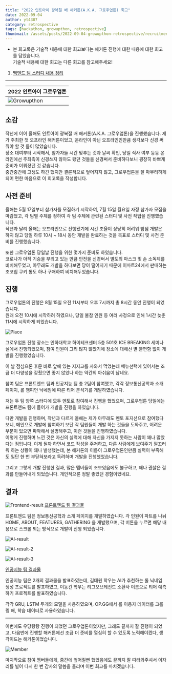 ```yaml
---
title: "2022 인트아이 광복절 배 해커톤(A.K.A. 그로우업톤) 회고"
date: 2022-09-04
author: yt4307
category: retrospective
tags: [hackathon, growupthon, retrospective]
thumbnail: /assets/posts/2022-09-04-growupthon-retrospective/recruitment-poster.png
---
```


* 본 회고록은 기술적 내용에 대한 회고보다는 해커톤 진행에 대한 내용에 대한 회고를 담았습니다.  
기술적 내용에 대한 회고는 다른 회고를 참고해주세요!
1. [백엔드 팀 스터디 내용 정리](https://int-i.github.io/java/2022-09-04/spring-security-login/)
---

| 2022 인트아이 그로우업톤	|
| ----------------------------		|
| ![Growupthon](/assets/posts/2022-09-04-growupthon-retrospective/recruitment-poster.png)	|

## 소감
작년에 이어 올해도 인트아이 광복절 배 해커톤(A.K.A. 그로우업톤)을 진행했습니다. 제가 주최한 첫 오프라인 해커톤이었고, 온라인이 아닌 오프라인인만큼 생각보다 신경 써줘야 할 것 들이 많았습니다.  
장소 대여부터 시작해서, 참가자들 시간 맞추는 것과 날씨 확인, 당일 식사 여부 등등 온라인에선 주최측이 신경쓰지 않아도 됐던 것들을 신경써서 준비하다보니 굉장히 바쁘게 준비가 이뤄졌던 것 같습니다.  
중간중간에 고생도 하긴 했지만 결론적으로 엎어지지 않고, 그로우업톤을 잘 마무리하게 되어 편한 마음으로 이 회고록을 작성합니다.


## 사전 준비
올해는 5월 17일부터 참가자를 모집하기 시작하여, 7월 15일 월요일 자정 참가자 모집을 마감했고,
각 팀별 주제를 정하여 각 팀 주제에 관련된 스터디 및 사전 작업을 진행했습니다.  
작년과 달리 올해는 오프라인으로 진행됐기에 시간 조율이 상당히 어려워 밤샘 개발은 하지 않고 당일 하루 10시 ~ 18시 동안 개발을 완료하는 것을 목표로 스터디 및 사전 준비를 진행했습니다.

또한 그로우업톤 당일날 진행을 위한 몇가지 준비도 하였습니다.  
코로나가 아직 기승을 부리고 있는 만큼 안전을 신경써서 별도의 마스크 및 손 소독제를 비치해두었고, 아무래도 개발을 하다보면 당이 떨어지기 때문에 이마트24에서 판매하는 초코칩 쿠키 통도 하나 구매하여 비치해두었습니다.


## 진행
그로우업톤의 진행은 8월 15일 오전 11시부터 오후 7시까지 총 8시간 동안 진행이 되었습니다.  
원래 오전 10시에 시작하려 하였으나, 당일 불참 인원 등 여러 사정으로 인해 1시간 늦춘 11시에 시작하게 되었습니다.

![Place](/assets/posts/2022-09-04-growupthon-retrospective/place.jpg)

그로우업톤 진행 장소는 인하대학교 하이테크센터 5층 501호 ICE BREAKING 세미나실에서 진행되었으며, 참여 인원이 그리 많지 않았기에 장소에 대해선 별 불편함 없이 개발을 진행했었습니다.

이 날 점심으론 후문 바로 앞에 있는 지지고를 사와서 먹었는데 메뉴선택에 있어서는 조금 더 다양성을 갖췄으면 좋지 않았나 하는 약간의 아쉬움이 남네요.

참여 팀은 프론트엔드 팀과 인공지능 팀 총 2팀이 참여했고, 각각 정보통신공학과 소개 페이지, 롤 챔피언 닉네임에 따른 티어 분석기를 개발하였습니다.

저는 두 팀 양쪽 스터디에 모두 멘토로 참여해서 진행을 했었으며, 그로우업톤 당일에는 프론트엔드 팀에 들어가 개발을 진행을 하였습니다.

다만 개발을 진행하며, 작년과 다르게 올해는 제가 아무래도 멘토 포지션으로 참여했다보니, 메인으로 개발에 참여하기 보단 각 팀원들이 개발 하는 것들을 도와주고, 어려운 부분이 있으면 파악해서 설명해주고, 이런 것들을 진행하였습니다.  
이렇게 진행하며 느낀 것은 자신의 실력에 대해 자신을 가지지 못하는 사람이 꽤나 많았다는 점입니다. 이게 될까 하면서 코드 작성을 주저하고, 다른 사람에게 보여주기 껄끄러워 하는 상황이 꽤나 발생했는데, 본 해커톤의 이름이 그로우업톤인만큼 실력이 부족해도 일단 한 번 부딛혀보라고 독려하며 개발을 진행했었습니다.

그리고 그렇게 개발 진행한 결과, 많은 멤버들이 초보였음에도 불구하고, 꽤나 괜찮은 결과를 만들어내게 되었습니다. 개인적으론 정말 좋았던 경험이었네요.


## 결과
![Frontend-result](/assets/posts/2022-09-04-growupthon-retrospective/frontend-result.jpg)
[프론트엔드 팀 결과물](https://growupthon-frontend.netlify.app/)

프론트엔드 팀은 정보통신공학과 소개 페이지를 개발하였습니다.
각 인원이 파트를 나눠 HOME, ABOUT, FEATURES, GATHERING 을 개발했으며, 각 버튼을 누르면 해당 내용으로 스크롤 되는 방식으로 개발이 진행 되었습니다.

![AI-result](/assets/posts/2022-09-04-growupthon-retrospective/AI-result.jpg)

![AI-result-2](/assets/posts/2022-09-04-growupthon-retrospective/Ai-result-2.jpg)

![AI-result-3](/assets/posts/2022-09-04-growupthon-retrospective/Ai-result-3.jpg)

[인공지능 팀 결과물](https://drive.google.com/drive/u/2/folders/1ThUTFPpaz9pf3z-RJw563sU8LEFeTHdp)

인공지능 팀은 2개의 결과물을 발표하였는데, 김태원 학우는 AI가 추천하는 롤 닉네임 생성 프로젝트를 발표하였고, 이동건 학우는 리그오브레전드 소환사 이름으로 티어 예측하기 프로젝트를 발표하였습니다.

각각 GRU, LSTM 두개의 모델을 사용하였으며, OP.GG에서 롤 이용자 데이터를 크롤링 해, 학습 데이터로 사용하였습니다.

---

이번에도 우당탕탕 진행이 되었던 그로우업톤이었지만, 그래도 끝까지 잘 진행이 되었고, 다음번에 진행할 해커톤에선 조금 더 준비를 열심히 할 수 있도록 노력해야겠다, 생각이드는 해커톤이었습니다.

![Member](/assets/posts/2022-09-04-growupthon-retrospective/member.jpg)

마지막으로 참여 멤버들에게, 중간에 엎어질뻔 했었음에도 끝까지 잘 따라와주셔서 이자리를 빌어 다시 한 번 감사의 말씀을 올리며 이번 회고를 마치겠습니다.
